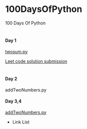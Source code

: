 # 100DaysOfPython
100 Days Of Python
#
#### Day 1
[twosum.py](https://github.com/hectorsvill/100DaysOfPython/blob/main/twosum.py)

[Leet code solution submission](https://leetcode.com/problems/two-sum/solutions/6257930/breaking-down-the-two-sum-problem-by-hec-fhdy)

#
#### Day 2
addTwoNumbers.py

#### Day 3,4
[addTwoNumbers.py](https://github.com/hectorsvill/100DaysOfPython/blob/main/addTwoNumbers.py)
- Link List 